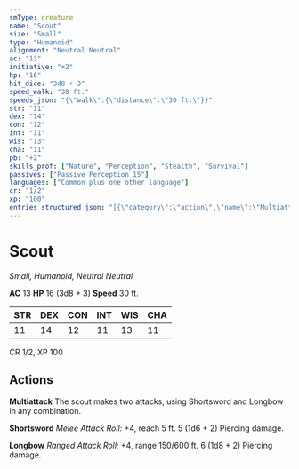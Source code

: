 ```yaml
---
smType: creature
name: "Scout"
size: "Small"
type: "Humanoid"
alignment: "Neutral Neutral"
ac: "13"
initiative: "+2"
hp: "16"
hit_dice: "3d8 + 3"
speed_walk: "30 ft."
speeds_json: "{\"walk\":{\"distance\":\"30 ft.\"}}"
str: "11"
dex: "14"
con: "12"
int: "11"
wis: "13"
cha: "11"
pb: "+2"
skills_prof: ["Nature", "Perception", "Stealth", "Survival"]
passives: ["Passive Perception 15"]
languages: ["Common plus one other language"]
cr: "1/2"
xp: "100"
entries_structured_json: "[{\"category\":\"action\",\"name\":\"Multiattack\",\"text\":\"The scout makes two attacks, using Shortsword and Longbow in any combination.\"},{\"category\":\"action\",\"name\":\"Shortsword\",\"text\":\"*Melee Attack Roll:* +4, reach 5 ft. 5 (1d6 + 2) Piercing damage.\",\"kind\":\"Melee Attack Roll\",\"to_hit\":\"+4\",\"range\":\"5 ft\",\"damage\":\"5 (1d6 + 2) Piercing\"},{\"category\":\"action\",\"name\":\"Longbow\",\"text\":\"*Ranged Attack Roll:* +4, range 150/600 ft. 6 (1d8 + 2) Piercing damage.\",\"kind\":\"Ranged Attack Roll\",\"to_hit\":\"+4\",\"range\":\"150/600 ft\",\"damage\":\"6 (1d8 + 2) Piercing\"}]"
---
```


# Scout
*Small, Humanoid, Neutral Neutral*

**AC** 13
**HP** 16 (3d8 + 3)
**Speed** 30 ft.

| STR | DEX | CON | INT | WIS | CHA |
| --- | --- | --- | --- | --- | --- |
| 11 | 14 | 12 | 11 | 13 | 11 |

CR 1/2, XP 100

## Actions

**Multiattack**
The scout makes two attacks, using Shortsword and Longbow in any combination.

**Shortsword**
*Melee Attack Roll:* +4, reach 5 ft. 5 (1d6 + 2) Piercing damage.

**Longbow**
*Ranged Attack Roll:* +4, range 150/600 ft. 6 (1d8 + 2) Piercing damage.
